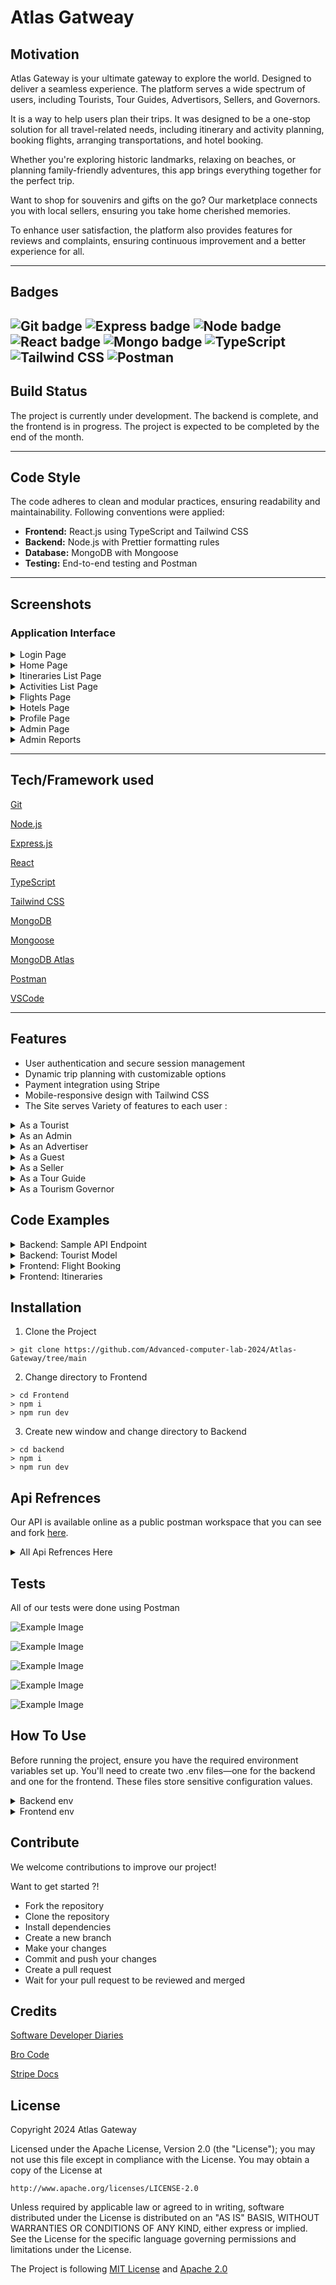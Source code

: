 # Atlas Gatweay

## Motivation

Atlas Gateway is your ultimate gateway to explore the world. Designed to deliver a seamless experience. The platform serves a wide spectrum of users, including Tourists, Tour Guides, Advertisors, Sellers, and Governors.

It is a way to help users plan their trips. It was designed to be a one-stop solution for all travel-related needs, including itinerary and activity planning, booking flights, arranging transportations, and hotel booking.

Whether you're exploring historic landmarks, relaxing on beaches, or planning family-friendly adventures, this app brings everything together for the perfect trip.

Want to shop for souvenirs and gifts on the go? Our marketplace connects you with local sellers, ensuring you take home cherished memories.

To enhance user satisfaction, the platform also provides features for reviews and complaints, ensuring continuous improvement and a better experience for all.

---
## Badges


![Git badge](https://img.shields.io/badge/Git--%23F05032?style=for-the-badge&logo=Git)
![Express badge](https://img.shields.io/badge/Express-%23000000?style=for-the-badge&logo=Express&logoColor=white)
![Node badge](https://img.shields.io/badge/Node.js-%2343853D?style=for-the-badge&logo=Node.js&logoColor=white)
![React badge](https://img.shields.io/badge/React.js-%2361DAFB?style=for-the-badge&logo=React&logoColor=black)
![Mongo badge](https://img.shields.io/badge/MongoDB-%2347A248?style=for-the-badge&logo=MongoDB&logoColor=white)
![TypeScript](https://img.shields.io/badge/TypeScript-%233178C6?style=for-the-badge&logo=TypeScript&logoColor=black)
![Tailwind CSS](https://img.shields.io/badge/Tailwind%20CSS-%2338B2AC?style=for-the-badge&logo=Tailwind-CSS&logoColor=white)
![Postman](https://img.shields.io/badge/Postman-%23FF6C37?style=for-the-badge&logo=Postman&logoColor=white)
---

## Build Status

The project is currently under development. The backend is complete, and the frontend is in progress. The project is expected to be completed by the end of the month.

---

## Code Style

The code adheres to clean and modular practices, ensuring readability and maintainability. Following conventions were applied:

- **Frontend:** React.js using TypeScript and Tailwind CSS
- **Backend:** Node.js with Prettier formatting rules
- **Database:** MongoDB with Mongoose
- **Testing:** End-to-end testing and Postman

---

## Screenshots

### Application Interface

<details>
<summary> Login Page</summary>  

![Login](./readme_photos/Login.png)
</details>

<details>
<summary>Home Page</summary>  

![home](./readme_photos/Home.png)
</details>


<details>
<summary>Itineraries List Page</summary>  

![itineraries_list_page](./readme_photos/Itineraries.png)
</details>

<details>

<summary>Activities List Page</summary>  

![activities_list_page](./readme_photos/Activities.png)

</details>

<details>

<summary>Flights Page</summary>  
	
![apply-filter](./readme_photos/flights.png)
 
</details>

<details>

<summary>Hotels Page</summary>  
	
![apply-filter](./readme_photos/hotels.png)
 
</details>

<details>

<summary>Profile Page</summary>  

![profile](./readme_photos/profile.png)
 
</details>

<details>

<summary>Admin Page</summary>  

![admin](./readme_photos/admin_page.png)
 
</details>

<details>

<summary>Admin Reports</summary>  

![admin_reports](./readme_photos/admin_reports.png)

</details>

---

## Tech/Framework used

[Git](https://git-scm.com/)

[Node.js](https://nodejs.org/en/)

[Express.js](https://expressjs.com/)

[React](https://reactjs.org/)

[TypeScript](https://www.typescriptlang.org/)

[Tailwind CSS](https://tailwindcss.com/)

[MongoDB](https://www.mongodb.com/)

[Mongoose](https://mongoosejs.com/)

[MongoDB Atlas](https://www.mongodb.com/cloud/atlas)

[Postman](https://www.postman.com/)

[VSCode](https://code.visualstudio.com/)

---

## Features

- User authentication and secure session management
- Dynamic trip planning with customizable options
- Payment integration using Stripe
- Mobile-responsive design with Tailwind CSS
- The Site serves Variety of features to each user :


<details>
<summary>As a Tourist</summary>

- **User Account**
  - Login using username and password.
  - Change password.
  - View profiles of others.

- **Search and Filter**
  - **General Search:**
    - Search for specific museums, historical places, activities, or itineraries by name, category, or tag.
    - Search for products based on product name.
  - **Filter Options:**
    - **Activities/Itineraries:**
      - Filter by budget, date, category, ratings, preferences (e.g., historic areas, beaches, family-friendly, shopping), and language.
    - **Historical Places/Museums:**
      - Filter by tag.
    - **Products:**
      - Filter by price.
  - **Sort Options:**
    - **Activities/Itineraries:**
      - Sort by price or ratings.
    - **Products:**
      - Sort by ratings.

- **Activities and Itineraries**
  - View all upcoming activities, itineraries, historical places, and museums.
  - Bookmark (save) events to view later.
  - View a list of all saved events.
  - View all upcoming or past activities/itineraries paid for.
  - Book an event/activity or itinerary.
  - Cancel a booking 48 hours before the start of the event/activity or itinerary.
  - Rate events/activities attended.
  - Receive loyalty points upon payment for events/itineraries.
  - Redeem loyalty points for cash in the wallet.
  - Choose currency to view prices in.

- **Historical Places and Museums**
  - Filter historical places/museums by tag.

- **Products**
  - View all available products, including:
    - Picture, price, description, seller, ratings, and reviews.
  - Save products to a wishlist.
  - View wishlist of products.
  - Remove items from the wishlist.
  - Add items to the cart from the wishlist.
  - Add/remove/change item quantity in the cart.
  - Pay for products using credit card (via Stripe), wallet, or cash on delivery.
  - Review purchased products.

- **Transportation and Booking**
  - Book a flight or hotel using a third-party application (not a link).
  - Book transportation through transportation advertisers.

- **Complaints**
  - File a complaint with a title, body (problem), and date.
  - View a list of all issued complaints and their status (pending/resolved).

- **Payments and Wallet**
  - Pay online for events/activities, itineraries, or products using:
    - Credit/debit cards (via Stripe), wallet, or cash on delivery.
  - Use promo codes for discounts.
  - Receive a payment receipt via email upon successful payment.
  - View an updated wallet balance after making a payment.

- **Ratings and Reviews**
  - Rate tour guides after completing a tour.
  - Rate events/activities attended.
  - Review purchased products.

- **Notifications**
  - Receive notifications.

- **Rewards and Badges**
  - Receive loyalty points for payments.
  - Redeem points for wallet cash.
  - Earn badges based on user level.

</details>

<details>
<summary>As an Admin</summary>

- **User Management**
  - Login using username and password.
  - Delete any account from the system.
  - View accounts marked for deletion.
  - Add another admin.
  - Add a tourism governor.
  - View the total number of users and new users per month.
  - Forget password using an OTP sent to email.

- **Activity and Tag Management**
  - CRUD (Create, Read, Update, Delete) an activity category.
  - CRUD a preference tag.

- **Product Management**
  - Search for a product by name.
  - Search for a product by price.
  - Sort products by ratings.
  - Add a new product to the system.
  - Edit product details.
  - View available quantity and sales of each product.
  - Upload product images.
  - Archive/Unarchive a product.

- **Complaint Management**
  - View a list of all complaints and their statuses.
  - View details of a selected complaint.
  - Reply to any complaint.
  - Mark complaints as pending/resolved.
  - Sort complaints by date.
  - Filter complaints by status.

- **Event/Itinerary Management**
  - Flag an event or itinerary deemed inappropriate (flagged events become invisible to tourists/guests).

- **Sales and Revenue**
  - View a sales report with revenues from:
    - Events, itineraries, and gift shop sales.
  - Filter the sales report by product, date, or month.

- **Promo Codes**
  - Create promo codes.

</details>

<details>
<summary>As an Advertiser</summary>

- **User Account**
  - Login using username and password.
  - Change password.
  - Forget password using an OTP sent to email.
  - Accept the terms and conditions if approved as an advertiser on the system.

- **Profile Management**
  - Create, read, update profile information as a company, including:
    - Link to website.
    - Hotline.
    - Company profile.

- **Activity/Itinerary Management**
  - Create, read, update, delete activities or itineraries, including:
    - Date, time, location (using Google Maps).
    - Price (or price range).
    - Category and tags.
    - Special discounts.
    - Booking status (open/closed).
  - View a list of all created activities, itineraries, museums, and historical places.
  - Upload pictures for activities or itineraries.

- **Reports and Analytics**
  - View a sales report containing total revenue.
  - Filter sales report by:
    - Activity, itinerary, date, or month.
  - View a report on the total number of tourists who:
    - Used the advertiser's itineraries.
    - Attended their activities.
  - Filter the tourist report by month.

- **Notifications**
  - Receive notifications when an event or itinerary is flagged as inappropriate:
    - On the system.
    - By email.

</details>

<details>
<summary>As a Guest</summary>

- **Registration**
  - Register (sign up) as a tourist with:
    - Email, username, password, mobile number, nationality, date of birth, and job/student status.
  - Register (sign up) as a tour guide, advertiser, or seller with:
    - Username, email, and password.

- **Explore Activities and Places**
  - View all upcoming activities, itineraries, historical places, and museums.
  - Choose a category of activities.

- **Search and Filter**
  - **Activities/Itineraries:**
    - Filter by:
      - Budget, date, category, ratings, preferences (e.g., historic areas, beaches, family-friendly, shopping), and language.
    - Sort by:
      - Price or ratings.
  - **Historical Places/Museums:**
    - Filter by tag.

</details>

<details>
<summary>As a Seller</summary>

- **Profile Management**
  - Create, read, and update profile information as a seller, including:
    - Name and description.
  - Accessible only if approved as a seller on the system.
  - Accept the terms and conditions if approved on the system.
  
- **Product Management**
  - Search for products by name.
  - Filter products by price.
  - Sort products by ratings.
  - Add a product with:
    - Details, price, and available quantity.
  - Edit product details and price.
  - Upload product image and other pictures.
  - View available quantity and sales of each product.
  - Archive or unarchive a product.

- **Sales and Revenue**
  - View a sales report containing total revenue.
  - Filter the sales report by:
    - Product, date, or month.

- **Account Management**
  - Change password.

</details>

<details>
<summary>As a Tour Guide</summary>

- **User Account**
  - Login using username and password.
  - Change password.
  - Forget password using an OTP sent to email.
  - Request account deletion from the system.
  - Accept the terms and conditions if approved as a tour guide.

- **Profile Management**
  - Create, read, and update profile information as a tour guide, including:
    - Mobile number, years of experience, previous work (if applicable).
  - Accessible only if accepted as a tour guide on the system.

- **Itinerary Management**
  - Create, read, update, and delete itineraries, including:
    - Activities, locations to be visited, timeline, duration of each activity, language of the tour, price, available dates and times, accessibility, and pick-up/drop-off location.
  - View a list of all created activities, itineraries, museums, and historical places.
  - Activate or deactivate itineraries with bookings.

- **Sales and Revenue**
  - View a sales report containing total revenue.
  - Filter the sales report by:
    - Activity, itinerary, date, or month.
  - View a report on the total number of tourists who used your itinerary or attended your activity.
  - Filter the tourist report by month.

</details>

<details>
<summary>As a Tourism Governor</summary>

- **User Account**
  - Login using username and password.
  - Change password.
  - Forget password using an OTP sent to email.

- **Museum and Historical Place Management**
  - Create, read, update, and delete museums and historical places, including:
    - Description, pictures, location, opening hours, ticket prices.

- **Tag Management**
  - Create tags for different historical locations (e.g., type, historical period).

</details>

## Code Examples


<details>
<summary> Backend: Sample API Endpoint</summary>  

```typescript
const router = express.Router();

router.post("/create", createActivities);

export const createActivities = async (
    req: Request,
    res: Response,
    next: NextFunction,
) => {
    try {
        const advertisorId = req.headers.userid;
        
        if (!advertisorId) {
        
        throw new HttpError(400, "Tour Guide ID is required");
        }

        const activity = await activityService.createActivity(
			req.body,
			advertisorId.toString(),
		);
		res.status(201).json(activity);
	} catch (error) {
		next(error);
	}
};

export const createActivity = async (
	activity: IActivity,
	createdBy: string,
) => {
	if (!Types.ObjectId.isValid(createdBy)) {
		throw new HttpError(400, "Invalid Advertiser ID");
	}

	// Start a session for transaction management
	const session = await mongoose.startSession();

	try {
		session.startTransaction();

		// Create the new activity
		const newActivity = new Activity({
			...activity,
			createdBy: new Types.ObjectId(createdBy),
		});

		await newActivity.save({ session }); // Save to generate the ID

		// Link activity ID to the advertiser's activities array
		const advertiser = await advertiserService.getAdvertiserById(createdBy);

		if (!advertiser) {
			throw new HttpError(404, "Advertiser not found");
		}

		// Push the new activity ID to the advertiser's activities array
		await advertiser.updateOne(
			{ $push: { activities: newActivity._id } }, // Update data
			{ session }, // Pass session here
		);

		await session.commitTransaction();

		return newActivity;
	} catch (error) {
		await session.abortTransaction();
		throw error;
	} finally {
		session.endSession();
	}
};
```
</details>

<details>
<summary> Backend: Tourist Model</summary>  

```typescript
export interface ITourist extends Document {
	name: string;
	username: string;
	email: string;
	password: string;
	walletBalance: number;
	mobile: string;
	nationality: string;
	dob: Date;
	occupation: string;
	address?: string[];
	currency?: string;
	loyaltyPoints: number;
	maxCollectedLoyaltyPoints: number;
	level: number;
	profile?: {
		bio?: string;
		location?: string;
		image?: string;
	};
	bookedItineraries: Types.ObjectId[];
	bookmarkedItineraries: Types.ObjectId[];

	bookedActivities: Types.ObjectId[];
	bookmarkedActivities: Types.ObjectId[];

	bookedTransportations: Types.ObjectId[] | ITransportation[];
	bookedFlights: Types.ObjectId[] | IFlight[];
	bookedHotelOffers: Types.ObjectId[];
	purchaseProducts: Types.ObjectId[];
	wishlistproducts: Types.ObjectId[];
	isDeleted?: boolean;
	preferredTags?: Types.ObjectId[] | ITag[];
	cart: {
		product: Types.ObjectId;
		quantity: number;
	}[];
	payment: [
		{
			type: string;
			event: Types.ObjectId;
			amount: number;
		},
	];
	notifications: Types.ObjectId[];
}

const touristSchema = new Schema<ITourist>(
	{
		name: { type: String },
		username: { type: String, required: true },
		email: { type: String, required: true },
		password: { type: String, required: true },
		walletBalance: { type: Number, required: true, default: 0 },
		mobile: { type: String, required: true },
		nationality: { type: String, required: true },
		dob: { type: Date, required: true },
		occupation: { type: String, required: true },
		address: [{ type: String }],
		currency: { type: String, default: "EGP" },
		loyaltyPoints: {
			type: Number,
			default: 0,
			validate: {
				validator: function (value) {
					if (value < 0) {
						this.loyaltyPoints = 0;
						return false;
					}
					return value >= 0;
				},
				message: "Loyalty Points can't be negative",
			},
		},
		maxCollectedLoyaltyPoints: {
			type: Number,
			default: 0,
			validate: {
				validator: function (value) {
					if (value < 0) {
						this.maxCollectedLoyaltyPoints = 0;
						return false;
					}
					return value >= this.loyaltyPoints;
				},
				message:
					"Max Collected Loyalty Points can't be negative or smaller than Loyalty Points",
			},
		},
		level: { type: Number, enum: [1, 2, 3], default: 1 },
		profile: {
			bio: { type: String },
			location: { type: String },
			image: { type: String },
		},
		bookedItineraries: [{ type: Schema.Types.ObjectId, ref: "Itinerary" }],
		bookmarkedItineraries: [
			{ type: Schema.Types.ObjectId, ref: "Itinerary" },
		],

		bookedActivities: [{ type: Schema.Types.ObjectId, ref: "Activity" }],
		bookmarkedActivities: [
			{ type: Schema.Types.ObjectId, ref: "Activity" },
		],

		bookedTransportations: [
			{ type: Schema.Types.ObjectId, ref: "Transportation" },
		],
		bookedFlights: [{ type: Schema.Types.ObjectId, ref: "Flight" }],
		purchaseProducts: [{ type: Schema.Types.ObjectId, ref: "Product" }],
		wishlistproducts: [{ type: Schema.Types.ObjectId, ref: "Product" }],

		bookedHotelOffers: [
			{ type: Schema.Types.ObjectId, ref: "HotelBooking" },
		],
		isDeleted: { type: Boolean, default: false },
		preferredTags: [
			{ type: Schema.Types.ObjectId, ref: "Tag", required: true },
		],
		payment: [
			{
				type: { type: String },
				event: { type: Schema.Types.ObjectId },
				amount: { type: Number },
			},
		],
		cart: [
			{
				product: { type: Schema.Types.ObjectId, ref: "Product" },
				quantity: { type: Number, required: true },
			},
		],
		notifications: [{ type: Schema.Types.ObjectId, ref: "Notification" }],
	},
	schemaConfig,
);

export const Tourist = model<ITourist>("Tourist", touristSchema);


```
</details>

<details>
<summary> Frontend: Flight Booking </summary>  

```typescript

const Flights = () => {
	const [flights, setFlights] = useState<IFlight[]>([]);

	const addFlight = (newFlight: IFlight) => {
		setFlights((prevFlights) => [...prevFlights, newFlight]);
	};
	const removeFlights = () => {
		setFlights([]);
	};
	return (
		<Flex isColumn gap="4" className="w-full h-full">
			<div className="self-center">
				<SearchForm
					addFlight={addFlight}
					removeFlights={removeFlights}
				/>
			</div>
			<Flex
				className="grid lg:grid-cols-4 md:grid-cols-3 sm:grid-cols-2"
				gap="4"
			>
				{flights.map((flight, index) => (
					<FlightsCard key={index} {...flight} />
				))}
			</Flex>
		</Flex>
	);
};

```
</details>

<details>
<summary> Frontend: Itineraries </summary>  

```typescript
export default function Itineraries() {
	const { user } = useLoginStore();
	const { data, meta } = useItineraries();
	const [open, setOpen] = useState(false);
	const [itinerary, setItinerary] = useState<TItinerary>();
	const { data: tags } = useTags();
	const { data: guide } = useTourGuideProfile();

	const openEditDrawer = (itinerary: TItinerary) => {
		setOpen(true);
		setItinerary(itinerary);
	};

	const closeEditDrawer = (open: boolean) => {
		setOpen(open);
		if (!open) setItinerary(undefined);
	};

	const { page, onPageChange, pagesCount } = usePagination({
		pageNum: meta?.pages || 1,
		pagesCount: meta?.pages || 1,
	});

	const [query, setQuery] = useQueryString();

	return (
		<Flex isColumn gap="4" className="w-full h-full">
			<Label.Big600>
				View a list of itineraries you can follow!
			</Label.Big600>
			<Flex
				justify="between"
				gap="2"
				className="bg-surface-secondary p-2 rounded-lg border-2 border-solid border-black"
			>
				<Flex gap="1" align="center">
					<Label.Mid400>Sort:</Label.Mid400>
					<Select
						onValueChange={(value) => {
							if (value === "0") {
								setQuery({
									...query,
									sort: undefined,
								});
							} else {
								setQuery({
									...query,
									sort: value,
								});
							}
						}}
					>
						<SelectTrigger className="bg-white">
							<SelectValue placeholder="Sort" />
						</SelectTrigger>
						<SelectContent>
							<SelectItem value="0">None</SelectItem>
							<SelectItem value="avgRating,1">
								Ascending rating
							</SelectItem>
							<SelectItem value="avgRating,-1">
								Descending rating
							</SelectItem>
							<SelectItem value="price,1">
								Ascending price
							</SelectItem>
							<SelectItem value="price,-1">
								Descending price
							</SelectItem>
						</SelectContent>
					</Select>
					<Searchbar />
					<Filters
						filters={{
							tags: {
								filterName: "tags",
								label: "Tags",
								type: "checkbox",
								options:
									tags?.map((tag) => ({
										label: tag.name,
										value: tag._id!,
									})) || [],
							},
							date: {
								// TODO: WIP
								filterName: "date",
								label: "Date",
								type: "date",
							},
							price: {
								filterName: "price",
								label: "Price",
								type: "range",
							},
							language: {
								filterName: "language",
								label: "Language",
								type: "checkbox",
								options: languageOptions,
							},
						}}
					/>
				</Flex>
				{user?.type === EAccountType.Guide &&
					guide?.isVerified &&
					guide?.acceptedTerms && (
						<Button
							onClick={() => setOpen(true)}
							variant="default"
							className="flex gap-2"
						>
							Add Itinerary <Plus />
						</Button>
					)}
			</Flex>
			<Flex
				className="grid lg:grid-cols-4 md:grid-cols-3 sm:grid-cols-2"
				gap="4"
			>
				{data
					?.filter((itinarary: TItinerary) => {
						if (user?.type === EAccountType.Tourist) {
							const currentDate = new Date();

							if (itinarary.startDateTime) {
								const activityDate = new Date(
									itinarary.startDateTime,
								);
								return activityDate > currentDate;
							}
						}
						return true;
					})
					.map((itinerary) => (
						<ItineraryCard
							itinerary={itinerary}
							openEditDrawer={openEditDrawer}
						/>
					))}
			</Flex>
			{pagesCount > 1 && (
				<Pagination>
					{page !== 1 && (
						<PaginationPrevious
							onClick={() => onPageChange(page - 1)}
						/>
					)}
					<PaginationContent>
						{[...Array(pagesCount).keys()].map((num) => (
							<PaginationItem
								key={num}
								onClick={() => onPageChange(num + 1)}
							>
								<PaginationLink isActive={page === num + 1}>
									{num + 1}
								</PaginationLink>
							</PaginationItem>
						))}
					</PaginationContent>
					{page !== pagesCount && (
						<PaginationNext
							onClick={() => onPageChange(page + 1)}
						/>
					)}
				</Pagination>
			)}
			<ItineraryForm
				itinerary={itinerary}
				open={open}
				setOpen={closeEditDrawer}
			/>
		</Flex>
	);
}

```
</details>


## Installation

1. Clone the Project
```console
> git clone https://github.com/Advanced-computer-lab-2024/Atlas-Gateway/tree/main
```
2. Change directory to Frontend
```console
> cd Frontend
> npm i
> npm run dev
```
3. Create new window and change directory to Backend
```console
> cd backend
> npm i
> npm run dev
```

## Api Refrences 

Our API is available online as a public postman workspace that you can see and fork [here](https://www.postman.com/supply-geoscientist-41304441/atlas-gateway).
<details>
<summary>All Api Refrences Here</summary>

- Endpoint: `/api/admin/create`
  - Method: POST
  - Description: Create a new admin

- Endpoint: `/api/admin/list`
  - Method: GET
  - Description: List all admins

- Endpoint: `/api/admin/report`
  - Method: GET
  - Description: Get admin report

- Endpoint: `/api/admin/userStats`
  - Method: GET
  - Description: View number of users

- Endpoint: `/api/admin/delete/:id`
  - Method: DELETE
  - Description: Delete admin by ID

- Endpoint: `/api/advertiser/create`
  - Method: POST
  - Description: Create a new advertiser

- Endpoint: `/api/advertiser/list`
  - Method: GET
  - Description: List all advertisers

- Endpoint: `/api/advertiser/show/:id`
  - Method: GET
  - Description: Get advertiser by ID

- Endpoint: `/api/advertiser/update/:id`
  - Method: PUT
  - Description: Update advertiser by ID

- Endpoint: `/api/advertiser/delete/:id`
  - Method: DELETE
  - Description: Delete advertiser by ID

- Endpoint: `/api/activity/create`
  - Method: POST
  - Description: Create a new activity

- Endpoint: `/api/activity/list`
  - Method: GET
  - Description: List all activities

- Endpoint: `/api/activity/show/:id`
  - Method: GET
  - Description: Get activity by ID

- Endpoint: `/api/activity/update/:id`
  - Method: PUT
  - Description: Update activity by ID

- Endpoint: `/api/activity/delete/:id`
  - Method: DELETE
  - Description: Delete activity by ID

- Endpoint: `/api/category/create`
  - Method: POST
  - Description: Create a new category

- Endpoint: `/api/category/list`
  - Method: GET
  - Description: List all categories

- Endpoint: `/api/category/show/:id`
  - Method: GET
  - Description: Get category by ID

- Endpoint: `/api/category/update/:id`
  - Method: PUT
  - Description: Update category by ID

- Endpoint: `/api/category/delete/:id`
  - Method: DELETE
  - Description: Delete category by ID

- Endpoint: `/api/complaint/create`
  - Method: POST
  - Description: Create a new complaint

- Endpoint: `/api/complaint/list`
  - Method: GET
  - Description: List all complaints

- Endpoint: `/api/complaint/list-profile`
  - Method: GET
  - Description: List complaints by creator profile

- Endpoint: `/api/complaint/delete/:id`
  - Method: DELETE
  - Description: Delete complaint by ID

- Endpoint: `/api/flight/book`
  - Method: POST
  - Description: Book a flight

- Endpoint: `/api/flight/search`
  - Method: POST
  - Description: Search for flights

- Endpoint: `/api/flight/delete/:id`
  - Method: DELETE
  - Description: Delete flight by ID

- Endpoint: `/api/governor/create`
  - Method: POST
  - Description: Create a new governor

- Endpoint: `/api/governor/list`
  - Method: GET
  - Description: List all governors

- Endpoint: `/api/governor/showGoverner/:id`
  - Method: GET
  - Description: Get governor by ID

- Endpoint: `/api/governor/update/:id`
  - Method: PUT
  - Description: Update governor by ID

- Endpoint: `/api/governor/show/:id`
  - Method: GET
  - Description: Get historical locations by governor ID

- Endpoint: `/api/governor/delete/:id`
  - Method: DELETE
  - Description: Delete governor by ID

- Endpoint: `/api/hotel/bookRoom`
  - Method: POST
  - Description: Book a hotel room

- Endpoint: `/api/hotel/list/:cityCode`
  - Method: GET
  - Description: List hotels by city code

- Endpoint: `/api/hotel/myBookings`
  - Method: GET
  - Description: Get my hotel bookings

- Endpoint: `/api/hotel/show/:id`
  - Method: GET
  - Description: Show hotel details by ID

- Endpoint: `/api/hotel/delete/:id`
  - Method: DELETE
  - Description: Delete hotel booking by ID

- Endpoint: `/api/itinerary/create`
  - Method: POST
  - Description: Create a new itinerary

- Endpoint: `/api/itinerary/list`
  - Method: GET
  - Description: List all itineraries

- Endpoint: `/api/itinerary/listTourGuide`
  - Method: GET
  - Description: List itineraries by tour guide

- Endpoint: `/api/itinerary/show/:id`
  - Method: GET
  - Description: Get itinerary by ID

- Endpoint: `/api/itinerary/update/:id`
  - Method: PUT
  - Description: Update itinerary by ID

- Endpoint: `/api/itinerary/flag/:id`
  - Method: PUT
  - Description: Flag itinerary by ID

- Endpoint: `/api/itinerary/delete/:id`
  - Method: DELETE
  - Description: Delete itinerary by ID

- Endpoint: `/api/login`
  - Method: POST
  - Description: User login

- Endpoint: `/api/media/upload`
  - Method: POST
  - Description: Upload media file

- Endpoint: `/api/media/download`
  - Method: POST
  - Description: Download media file

- Endpoint: `/api/notification/create`
  - Method: POST
  - Description: Create a new notification

- Endpoint: `/api/notification/list`
  - Method: GET
  - Description: List all notifications

- Endpoint: `/api/notification/get`
  - Method: GET
  - Description: Get notifications by user ID

- Endpoint: `/api/order/create`
  - Method: POST
  - Description: Create a new order

- Endpoint: `/api/order/list`
  - Method: GET
  - Description: List all orders

- Endpoint: `/api/order/show/:id`
  - Method: GET
  - Description: Show order by ID

- Endpoint: `/api/order/cancel/:id`
  - Method: POST
  - Description: Cancel order by ID

- Endpoint: `/api/payment/createPaymentIntent`
  - Method: POST
  - Description: Create a payment intent

- Endpoint: `/api/places/create`
  - Method: POST
  - Description: Create a new place

- Endpoint: `/api/places/list`
  - Method: GET
  - Description: List all places

- Endpoint: `/api/places/listGoverner`
  - Method: GET
  - Description: List places by governor

- Endpoint: `/api/places/show/:id`
  - Method: GET
  - Description: Get place by ID

- Endpoint: `/api/places/update/:id`
  - Method: PUT
  - Description: Update place by ID

- Endpoint: `/api/places/delete/:id`
  - Method: DELETE
  - Description: Delete place by ID

- Endpoint: `/api/product/create`
  - Method: POST
  - Description: Create a new product

- Endpoint: `/api/product/list`
  - Method: GET
  - Description: List all products

- Endpoint: `/api/product/show/:id`
  - Method: GET
  - Description: Get product by ID

- Endpoint: `/api/product/update/:id`
  - Method: PUT
  - Description: Update product by ID

- Endpoint: `/api/product/delete/:id`
  - Method: DELETE
  - Description: Delete product by ID

- Endpoint: `/api/promo/create`
  - Method: POST
  - Description: Create a new promo

- Endpoint: `/api/promo/list`
  - Method: GET
  - Description: List all promos

- Endpoint: `/api/promo/delete/:id`
  - Method: DELETE
  - Description: Delete promo by ID

- Endpoint: `/api/register/create`
  - Method: POST
  - Description: User registration

- Endpoint: `/api/review/add`
  - Method: POST
  - Description: Add a review

- Endpoint: `/api/review/list`
  - Method: GET
  - Description: List all reviews

- Endpoint: `/api/seller/create`
  - Method: POST
  - Description: Create a new seller

- Endpoint: `/api/seller/list`
  - Method: GET
  - Description: List all sellers

- Endpoint: `/api/seller/show/:id`
  - Method: GET
  - Description: Get seller by ID

- Endpoint: `/api/seller/update/:id`
  - Method: PUT
  - Description: Update seller by ID

- Endpoint: `/api/seller/delete/:id`
  - Method: DELETE
  - Description: Delete seller by ID

- Endpoint: `/api/tag/historical/create`
  - Method: POST
  - Description: Create a historical tag

- Endpoint: `/api/tag/historical/list`
  - Method: GET
  - Description: List all historical tags

- Endpoint: `/api/tag/preference/create`
  - Method: POST
  - Description: Create a preference tag

- Endpoint: `/api/tag/preference/list`
  - Method: GET
  - Description: List all preference tags

- Endpoint: `/api/tourGuide/create`
  - Method: POST
  - Description: Create a new tour guide

- Endpoint: `/api/tourGuide/list`
  - Method: GET
  - Description: List all tour guides

- Endpoint: `/api/tourGuide/show/:id`
  - Method: GET
  - Description: Get tour guide by ID

- Endpoint: `/api/tourGuide/update/:id`
  - Method: PUT
  - Description: Update tour guide by ID

- Endpoint: `/api/tourGuide/delete/:id`
  - Method: DELETE
  - Description: Delete tour guide by ID

- Endpoint: `/api/tourist/create`
  - Method: POST
  - Description: Create a new tourist

- Endpoint: `/api/tourist/list`
  - Method: GET
  - Description: List all tourists

- Endpoint: `/api/tourist/show/:id`
  - Method: GET
  - Description: Get tourist by ID

- Endpoint: `/api/tourist/update/:id`
  - Method: PUT
  - Description: Update tourist by ID

- Endpoint: `/api/tourist/redeem/:id`
  - Method: PUT
  - Description: Redeem points by tourist ID

- Endpoint: `/api/tourist/delete/:id`
  - Method: DELETE
  - Description: Delete tourist by ID

- Endpoint: `/api/transportation/create`
  - Method: POST
  - Description: Create a new transportation

- Endpoint: `/api/transportation/list`
  - Method: GET
  - Description: List all transportations

- Endpoint: `/api/transportation/get/:id`
  - Method: GET
  - Description: Get transportation by ID

- Endpoint: `/api/transportation/listAdvertisor`
  - Method: GET
  - Description: List transportations by advertiser

- Endpoint: `/api/transportation/update/:id`
  - Method: PUT
  - Description: Update transportation by ID

- Endpoint: `/api/transportation/delete/:id`
  - Method: DELETE
  - Description: Delete transportation by ID

- Endpoint: `/api/transportation_advertiser/create`
  - Method: POST
  - Description: Create a new transportation advertiser

- Endpoint: `/api/transportation_advertiser/list`
  - Method: GET
  - Description: List all transportation advertisers

- Endpoint: `/api/transportation_advertiser/delete/:id`
  - Method: DELETE
  - Description: Delete transportation advertiser by ID
</details>

## Tests 
All of our tests were done using Postman 

![Example Image](./readme_photos/postman1.png)

![Example Image](./readme_photos/postman2.png)

![Example Image](./readme_photos/postman3.png)

![Example Image](./readme_photos/postman4.png)

![Example Image](./readme_photos/postman5.png)

## How To Use
Before running the project, ensure you have the required environment variables set up. You'll need to create two .env files—one for the backend and one for the frontend. These files store sensitive configuration values.
<details>
<summary>Backend env</summary>

`MONGO_DB_URI`

`AWS_ACCESS_KEY_ID`

`AWS_SECRET_ACCESS_KEY`

`AWS_REGION`

`AWS_BUCKET_NAME`

`AMADEUS_CLIENT_ID`

`AMADEUS_CLIENT_SECRET`

`AMADEUS_TOKEN`

`STRIPE_SECRET_KEY`

`SYSTEM_EMAIL`

`SYSTEM_EMAIL_APP_PASSWORD`
</li>
</details>

<details>
<summary>Frontend env</summary>

`VITE_STRIPE_PUBLISHABLE_KEY`
</details>

## Contribute
We welcome contributions to improve our project!

 Want to get started ?!
 
- Fork the repository
- Clone the repository
- Install dependencies
- Create a new branch
- Make your changes
- Commit and push your changes
- Create a pull request
- Wait for your pull request to be reviewed and merged

## Credits

[Software Developer Diaries]("https://www.youtube.com/@SoftwareDeveloperDiaries")

[Bro Code]("https://www.youtube.com/channel/UC4SVo0Ue36XCfOyb5Lh1viQ")

[Stripe Docs]("https://docs.stripe.com")

## License
Copyright 2024 Atlas Gateway

Licensed under the Apache License, Version 2.0 (the "License");
you may not use this file except in compliance with the License.
You may obtain a copy of the License at

    http://www.apache.org/licenses/LICENSE-2.0

Unless required by applicable law or agreed to in writing, software
distributed under the License is distributed on an "AS IS" BASIS,
WITHOUT WARRANTIES OR CONDITIONS OF ANY KIND, either express or implied.
See the License for the specific language governing permissions and
limitations under the License.

The Project is following [MIT License](https://opensource.org/license/mit) and [Apache 2.0](https://www.apache.org/licenses/LICENSE-2.0)

